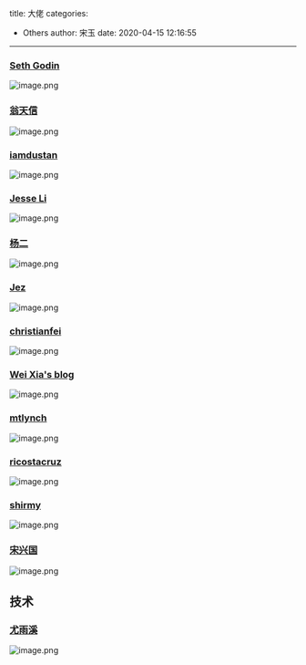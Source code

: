 title: 大佬
categories:
 - Others
author: 宋玉
date: 2020-04-15 12:16:55
---

### [Seth Godin](https://seths.blog/)
![image.png](https://cdn.nlark.com/yuque/0/2020/png/394169/1584367558348-68f39f34-f98b-46f3-9bac-16967365998f.png#align=left&display=inline&height=761&margin=%5Bobject%20Object%5D&name=image.png&originHeight=1522&originWidth=2880&size=482464&status=done&style=none&width=1440)

### [翁天信](http://www.dandyweng.com/)
![image.png](https://cdn.nlark.com/yuque/0/2020/png/394169/1582679435262-8d3c9635-04fa-49dd-84a1-f95ba4753389.png#align=left&display=inline&height=760&margin=%5Bobject%20Object%5D&name=image.png&originHeight=1520&originWidth=2872&size=2136862&status=done&style=none&width=1436)

### [iamdustan](http://iamdustan.com/)
![image.png](https://cdn.nlark.com/yuque/0/2020/png/394169/1582679991302-55c3adeb-2cb6-49c4-a21a-9996677fa58e.png#align=left&display=inline&height=765&margin=%5Bobject%20Object%5D&name=image.png&originHeight=1530&originWidth=2864&size=335875&status=done&style=none&width=1432)

### [Jesse Li](https://blog.jse.li/)
![image.png](https://cdn.nlark.com/yuque/0/2020/png/394169/1582681599206-cbcb49cd-4e4a-40cb-9747-95fc5e53a757.png#align=left&display=inline&height=761&margin=%5Bobject%20Object%5D&name=image.png&originHeight=1522&originWidth=2864&size=263506&status=done&style=none&width=1432)

### [杨二](https://yangerxiao.com/)
![image.png](https://cdn.nlark.com/yuque/0/2020/png/394169/1582680121840-b97473a7-132b-49f5-b04d-3fea4b71ea02.png#align=left&display=inline&height=762&margin=%5Bobject%20Object%5D&name=image.png&originHeight=1524&originWidth=2878&size=7681875&status=done&style=none&width=1439)

### [Jez](http://www.jezzamon.com/)
![image.png](https://cdn.nlark.com/yuque/0/2020/png/394169/1582680473890-48d8e7dd-580b-406e-aeef-3bcd4a6d3913.png#align=left&display=inline&height=763&margin=%5Bobject%20Object%5D&name=image.png&originHeight=1526&originWidth=2874&size=867423&status=done&style=none&width=1437)

### [christianfei](https://christianfei.com/about/)
![image.png](https://cdn.nlark.com/yuque/0/2020/png/394169/1582681084739-ac9006a2-f7b7-42bf-b861-586ad45b7e3f.png#align=left&display=inline&height=760&margin=%5Bobject%20Object%5D&name=image.png&originHeight=1520&originWidth=2868&size=846216&status=done&style=none&width=1434)

### [Wei Xia's blog](https://weixia.info/)
![image.png](https://cdn.nlark.com/yuque/0/2020/png/394169/1582681836905-b22aca52-4dbb-45a0-ba3a-311743b58955.png#align=left&display=inline&height=758&margin=%5Bobject%20Object%5D&name=image.png&originHeight=1516&originWidth=2880&size=300953&status=done&style=none&width=1440)

### [mtlynch](https://mtlynch.io/)
![image.png](https://cdn.nlark.com/yuque/0/2020/png/394169/1582681174899-d92d8df9-df1a-4e26-beff-b0f53b5d45b8.png#align=left&display=inline&height=764&margin=%5Bobject%20Object%5D&name=image.png&originHeight=1528&originWidth=2876&size=450588&status=done&style=none&width=1438)

### [ricostacruz](https://ricostacruz.com/til/)
![image.png](https://cdn.nlark.com/yuque/0/2020/png/394169/1582681948092-0c824a74-3f3e-4034-aed9-2f6c9f931651.png#align=left&display=inline&height=764&margin=%5Bobject%20Object%5D&name=image.png&originHeight=1528&originWidth=2868&size=254725&status=done&style=none&width=1434)

### [shirmy](https://www.shirmy.me/)
![image.png](https://cdn.nlark.com/yuque/0/2020/png/394169/1582681439788-694c87d2-fefe-416b-bbc2-bc2328a0c212.png#align=left&display=inline&height=770&margin=%5Bobject%20Object%5D&name=image.png&originHeight=1540&originWidth=2880&size=1779744&status=done&style=none&width=1440)

### [宋兴国](https://www.songxingguo.com/)
![image.png](https://cdn.nlark.com/yuque/0/2020/png/394169/1582679761166-e3aefe02-6e44-4337-8b65-de61e680699f.png#align=left&display=inline&height=761&margin=%5Bobject%20Object%5D&name=image.png&originHeight=1522&originWidth=2870&size=6788881&status=done&style=none&width=1435)

## 技术

### [尤雨溪](https://evanyou.me/)
![image.png](https://cdn.nlark.com/yuque/0/2020/png/394169/1586924210230-475ac1e3-f1d4-48c7-b3be-de400eecd651.png#align=left&display=inline&height=763&margin=%5Bobject%20Object%5D&name=image.png&originHeight=1526&originWidth=2876&size=290960&status=done&style=none&width=1438)
